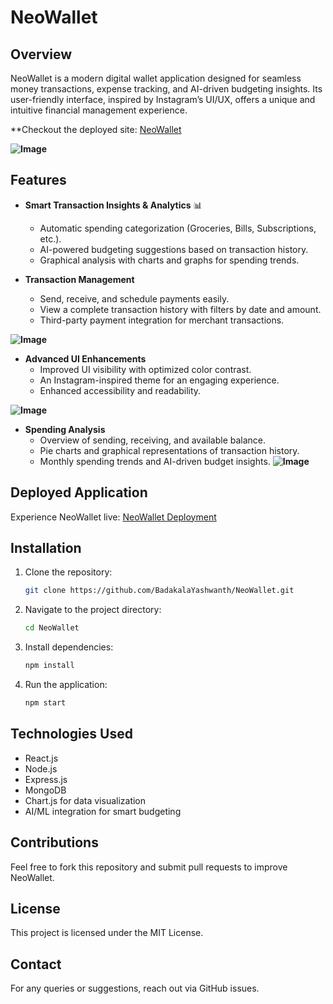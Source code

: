 # NeoWallet

## Overview
NeoWallet is a modern digital wallet application designed for seamless money transactions, expense tracking, and AI-driven budgeting insights. Its user-friendly interface, inspired by Instagram’s UI/UX, offers a unique and intuitive financial management experience.

**Checkout the deployed site: [NeoWallet](https://preeminent-gaufre-164ae8.netlify.app/) 

**![Image](https://github.com/user-attachments/assets/42585c9d-66e5-4e66-9fe8-ac665f365501)**

## Features
- **Smart Transaction Insights & Analytics** 📊
  - Automatic spending categorization (Groceries, Bills, Subscriptions, etc.).
  - AI-powered budgeting suggestions based on transaction history.
  - Graphical analysis with charts and graphs for spending trends.

- **Transaction Management**
  - Send, receive, and schedule payments easily.
  - View a complete transaction history with filters by date and amount.
  - Third-party payment integration for merchant transactions.

**![Image](https://github.com/user-attachments/assets/1f1da0bf-0eea-4f8c-b0c3-927978cce48c)**

- **Advanced UI Enhancements**
  - Improved UI visibility with optimized color contrast.
  - An Instagram-inspired theme for an engaging experience.
  - Enhanced accessibility and readability.
    
**![Image](https://github.com/user-attachments/assets/aac58351-b4bb-4a8d-bd41-766925da58a6)**
- **Spending Analysis**
  - Overview of sending, receiving, and available balance.
  - Pie charts and graphical representations of transaction history.
  - Monthly spending trends and AI-driven budget insights.
 **![Image](https://github.com/user-attachments/assets/113f52d8-f0df-4901-a564-30fbcbf1be29)**

## Deployed Application
Experience NeoWallet live: [NeoWallet Deployment](https://p-928053.lovable.app/)

## Installation
1. Clone the repository:
   ```bash
   git clone https://github.com/BadakalaYashwanth/NeoWallet.git
   ```
2. Navigate to the project directory:
   ```bash
   cd NeoWallet
   ```
3. Install dependencies:
   ```bash
   npm install
   ```
4. Run the application:
   ```bash
   npm start
   ```

## Technologies Used
- React.js
- Node.js
- Express.js
- MongoDB
- Chart.js for data visualization
- AI/ML integration for smart budgeting

## Contributions
Feel free to fork this repository and submit pull requests to improve NeoWallet.

## License
This project is licensed under the MIT License.

## Contact
For any queries or suggestions, reach out via GitHub issues.

